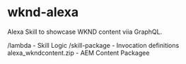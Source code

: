 # wknd-alexa

Alexa Skill to showcase WKND content viia GraphQL.

/lambda - Skill Logic
/skill-package - Invocation definitions
alexa_wkndcontent.zip - AEM Content Packagee
